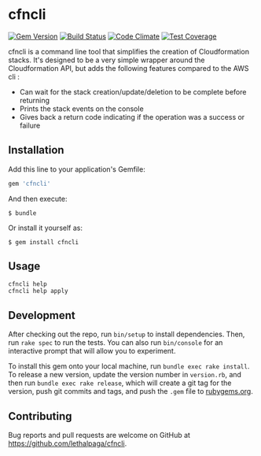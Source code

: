 # cfncli
[![Gem Version](https://badge.fury.io/rb/cfncli.svg)](https://badge.fury.io/rb/cfncli)
[![Build Status](https://travis-ci.org/lethalpaga/cfncli.svg?branch=master)](https://travis-ci.org/lethalpaga/cfncli)
[![Code Climate](https://codeclimate.com/github/lethalpaga/cfncli/badges/gpa.svg)](https://codeclimate.com/github/lethalpaga/cfncli)
[![Test Coverage](https://codeclimate.com/github/lethalpaga/cfncli/badges/coverage.svg)](https://codeclimate.com/github/lethalpaga/cfncli/coverage)

cfncli is a command line tool that simplifies the creation of Cloudformation stacks.
It's designed to be a very simple wrapper around the Cloudformation API, but adds the following features compared to
the AWS cli :
 * Can wait for the stack creation/update/deletion to be complete before returning
 * Prints the stack events on the console
 * Gives back a return code indicating if the operation was a success or failure

## Installation

Add this line to your application's Gemfile:

```ruby
gem 'cfncli'
```

And then execute:

    $ bundle

Or install it yourself as:

    $ gem install cfncli

## Usage

```
cfncli help
cfncli help apply
```

## Development

After checking out the repo, run `bin/setup` to install dependencies. Then, run `rake spec` to run the tests. You can also run `bin/console` for an interactive prompt that will allow you to experiment.

To install this gem onto your local machine, run `bundle exec rake install`. To release a new version, update the version number in `version.rb`, and then run `bundle exec rake release`, which will create a git tag for the version, push git commits and tags, and push the `.gem` file to [rubygems.org](https://rubygems.org).

## Contributing

Bug reports and pull requests are welcome on GitHub at https://github.com/lethalpaga/cfncli.

